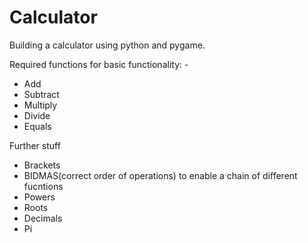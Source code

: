 # Calculator
Building a calculator using python and pygame.

Required functions for basic functionality: - 
- Add
- Subtract
- Multiply
- Divide
- Equals


Further stuff
- Brackets
- BIDMAS(correct order of operations) to enable a chain of different fucntions
- Powers
- Roots
- Decimals
- Pi
  
